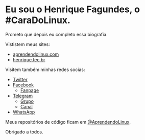 # Eu sou o Henrique Fagundes, o #CaraDoLinux.

Prometo que depois eu completo essa biografia.

Vististem meus sites:
- [aprendendolinux.com](https://www.aprendendolinux.com)
- [henrique.tec.br](https://www.henrique.tec.br)

Visitem também minhas redes socias:

- [Twitter](https://twitter.com/CaraDoLinux)
- [Facebook](https://fb.com/CaraDoLinux)
  - [Fanpage](https://fb.com/AprendendoLinux)
- [Telegram](https://t.me/HenriqueFagundes)
  - [Grupo](https://t.me/GrupoAprendendoLinux)
  - [Canal](https://t.me/AprendendoLinux)
- [WhatsApp](https://web.whatsapp.com/send?phone=5521981176211)

Meus repositórios de código ficam em [@AprendendoLinux](https://github.com/AprendendoLinux?tab=repositories).

Obrigado a todos.
